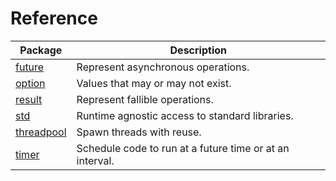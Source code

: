# Reference

| Package                             | Description                                              |
| ----------------------------------- | -------------------------------------------------------- |
| [future](/reference/future)         | Represent asynchronous operations.                       |
| [option](/reference/option)         | Values that may or may not exist.                        |
| [result](/reference/result)         | Represent fallible operations.                           |
| [std](/reference/std)               | Runtime agnostic access to standard libraries.           |
| [threadpool](/reference/threadpool) | Spawn threads with reuse.                                |
| [timer](/reference/timer)           | Schedule code to run at a future time or at an interval. |
